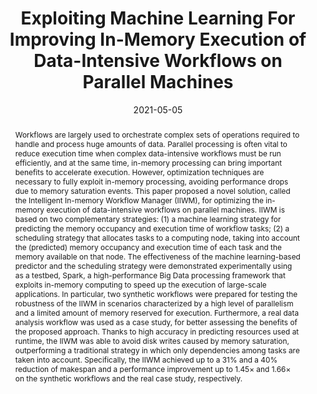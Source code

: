 ---
title: "Exploiting Machine Learning For Improving In-Memory Execution of Data-Intensive Workflows on Parallel Machines"
date: 2021-05-05
publishDate: 2021-05-05
authors: ["Riccardo Cantini", "Fabrizio Marozzo", "Alessio Orsino", "Domenico Talia", "Paolo Trunfio"]
publication_types: ["2"]
abstract: "Workflows are largely used to orchestrate complex sets of operations required to handle and process huge amounts of data. Parallel processing is often vital to reduce execution time when complex data-intensive workflows must be run efficiently, and at the same time, in-memory processing can bring important benefits to accelerate execution. However, optimization techniques are necessary to fully exploit in-memory processing, avoiding performance drops due to memory saturation events. This paper proposed a novel solution, called the Intelligent In-memory Workflow Manager (IIWM), for optimizing the in-memory execution of data-intensive workflows on parallel machines. IIWM is based on two complementary strategies: (1) a machine learning strategy for predicting the memory occupancy and execution time of workflow tasks; (2) a scheduling strategy that allocates tasks to a computing node, taking into account the (predicted) memory occupancy and execution time of each task and the memory available on that node. The effectiveness of the machine learning-based predictor and the scheduling strategy were demonstrated experimentally using as a testbed, Spark, a high-performance Big Data processing framework that exploits in-memory computing to speed up the execution of large-scale applications. In particular, two synthetic workflows were prepared for testing the robustness of the IIWM in scenarios characterized by a high level of parallelism and a limited amount of memory reserved for execution. Furthermore, a real data analysis workflow was used as a case study, for better assessing the benefits of the proposed approach. Thanks to high accuracy in predicting resources used at runtime, the IIWM was able to avoid disk writes caused by memory saturation, outperforming a traditional strategy in which only dependencies among tasks are taken into account. Specifically, the IIWM achieved up to a 31% and a 40% reduction of makespan and a performance improvement up to 1.45× and 1.66× on the synthetic workflows and the real case study, respectively."
featured: true
publication: "*Future Internet*, vol. 13, no. 5, 2021."
# url_pdf: "files/papers/journals/IIWM-FutureInternet-2021.pdf"
doi: "10.3390/fi13050121"


# Featured image
# To use, add an image named `featured.jpg/png` to your page's folder. 
image:
  caption: ""
  focal_point: ""
  preview_only: false


tags: ["workflow", "data-intensive", "in-memory", "machine learning", "Apache Spark", "scheduling"]

---
